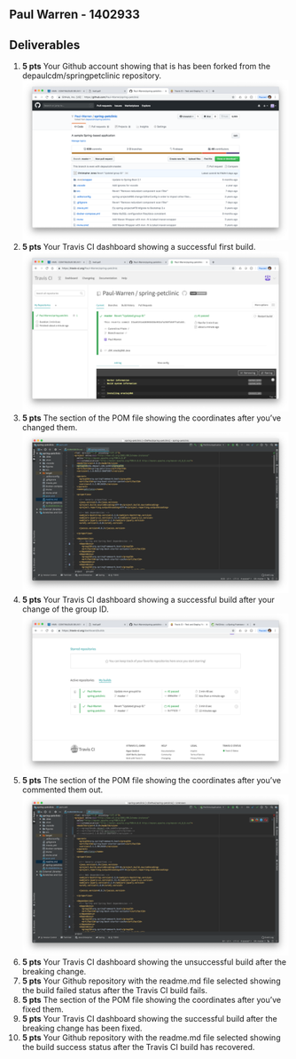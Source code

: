 
## Paul Warren - 1402933
## Deliverables

1. **5 pts** Your Github account showing that is has been forked from the depaulcdm/springpetclinic repository.
![Forked Github](figures/forked_github.png)  
1. **5 pts** Your Travis CI dashboard showing a successful first build.
![First Successful Build](figures/first_successful_build.png)  
1. **5 pts** The section of the POM file showing the coordinates after you’ve changed them.
![Updated Maven Coordinates](figures/updated_maven_coordinates.png)  
1. **5 pts** Your Travis CI dashboard showing a successful build after your change of the group ID.
![Build Passing After Coordinate Update](figures/build_passing_after_coordinate_update.png)    
1. **5 pts** The section of the POM file showing the coordinates after you’ve commented them out.
![Commented Out Coordinates](figures/commented_out_coordinates.png)  
1. **5 pts** Your Travis CI dashboard showing the unsuccessful build after the breaking change.  
1. **5 pts** Your Github repository with the readme.md file selected showing the build failed status after the Travis CI build fails.  
1. **5 pts** The section of the POM file showing the coordinates after you’ve fixed them.  
1. **5 pts** Your Travis CI dashboard showing the successful build after the breaking change has been fixed.  
1. **5 pts** Your Github repository with the readme.md file selected showing the build success status after the Travis CI build has recovered.  
